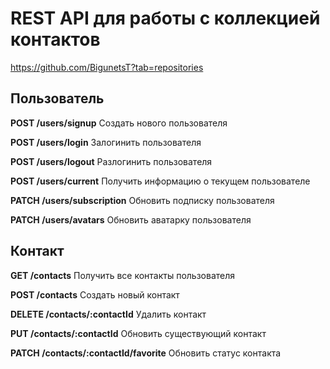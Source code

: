 # REST API для работы с коллекцией контактов

<https://github.com/BigunetsT?tab=repositories>

## Пользователь

**POST /users/signup** Создать нового пользователя

**POST /users/login** Залогинить пользователя

**POST /users/logout** Разлогинить пользователя

**POST /users/current** Получить информацию о текущем пользователе

**PATCH /users/subscription** Обновить подписку пользователя

**PATCH /users/avatars** Обновить аватарку пользователя

## Контакт

**GET /contacts** Получить все контакты пользователя

**POST /contacts** Создать новый контакт

**DELETE /contacts/:contactId** Удалить контакт

**PUT /contacts/:contactId** Обновить существующий контакт

**PATCH /contacts/:contactId/favorite** Обновить статус контакта
